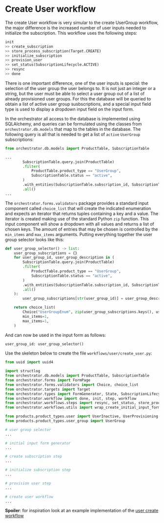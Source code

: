 # Create User workflow

The create User workflow is very simular to the create UserGroup workflow, 
the major difference is the increased number of user inputs needed to 
initialize the subscription. This workflow uses the following steps: 

```python
init
>> create_subscription
>> store_process_subscription(Target.CREATE)
>> initialize_subscription
>> provision_user
>> set_status(SubscriptionLifecycle.ACTIVE)
>> resync
>> done
```

There is one important difference, one of the user inputs is special: the 
selection of the user group the user belongs to. It 
is not just an integer or a string, but the user must be able to select a 
user group out of a list of already provisioned user groups. For this the 
database will be queried to obtain a list of active user group 
susbscriptions, and a special input field type is used to display a dropdown 
input field on the input form. 

In the orchestrator all access to the database is implemented using 
SQLAlchemy, and queries can be formulated using the classes from 
`orchestrator.db.models` that map to the tables in the database. The 
following query is all that is needed to get a list
of `active` `UserGroup` subscriptions:

```python
from orchestrator.db.models import ProductTable, SubscriptionTable

...
        SubscriptionTable.query.join(ProductTable)
        .filter(
            ProductTable.product_type == "UserGroup",
            SubscriptionTable.status == "active",
        )
        .with_entities(SubscriptionTable.subscription_id, SubscriptionTable.description)
        .all()
...
```

The `orchestrator.forms.validators` package provides a standard input component 
called `choice_list` that will 
create the indicated enumeration and expects an iterator that returns tuples 
containing a key and a value. The iterator is created making use of the 
standard Python `zip` function. This input 
component will show a dropdown with all values and returns a list of chosen 
keys. The amount of entries that may be chosen is controlled by the 
`min_items` and `max_items` arguments.  Putting everything together the user 
group selector looks like this:

```python
def user_group_selector() -> list:
    user_group_subscriptions = {}
    for user_group_id, user_group_description in (
        SubscriptionTable.query.join(ProductTable)
        .filter(
            ProductTable.product_type == "UserGroup",
            SubscriptionTable.status == "active",
        )
        .with_entities(SubscriptionTable.subscription_id, SubscriptionTable.description)
        .all()
    ):
        user_group_subscriptions[str(user_group_id)] = user_group_description

    return choice_list(
        Choice("UserGroupEnum", zip(user_group_subscriptions.keys(), user_group_subscriptions.items())),
        min_items=1,
        max_items=1,
    )
```

And can now be used in the input form as follows:

```python
user_group_id: user_group_selector()
```

Use the skeleton below to create the file
`workflows/user/create_user.py`:

```python
from uuid import uuid4

import structlog
from orchestrator.db.models import ProductTable, SubscriptionTable
from orchestrator.forms import FormPage
from orchestrator.forms.validators import Choice, choice_list
from orchestrator.targets import Target
from orchestrator.types import FormGenerator, State, SubscriptionLifecycle, UUIDstr
from orchestrator.workflow import done, init, step, workflow
from orchestrator.workflows.steps import resync, set_status, store_process_subscription
from orchestrator.workflows.utils import wrap_create_initial_input_form

from products.product_types.user import UserInactive, UserProvisioning
from products.product_types.user_group import UserGroup

# user group selector
...

# initial input form generator
...

# create subscription step
...

# initialize subscription step
...

# provision user step
...

# create user workflow
...
```

**Spoiler**: for inspiration look at an example implementation of the [user 
create workflow ](sources/workflows/user/create_user.py)

